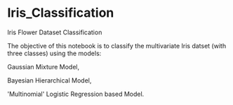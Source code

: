 # Iris_Classification
Iris Flower Dataset Classification

The objective of this notebook is to classify the multivariate Iris datset (with three classes) using the models:

Gaussian Mixture Model,

Bayesian Hierarchical Model,

'Multinomial' Logistic Regression based Model.
